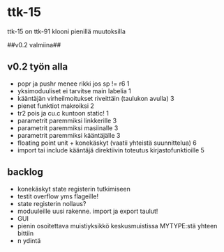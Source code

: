 # ttk-15 #
ttk-15 on ttk-91 klooni pienillä muutoksilla

##v0.2 valmiina##

## v0.2 työn alla ##
 * popr ja pushr menee rikki jos sp != r6                       1
 * yksimoduuliset ei tarvitse main labelia                      1
 * kääntäjän virheilmoitukset riveittäin (taulukon avulla)      3
 * pienet funktiot makroiksi                                    2
 * tr2 pois ja cu.c kuntoon static!                             1
 * parametrit paremmiksi linkkerille                            3
 * parametrit paremmiksi masiinalle                             3
 * parametrit paremmiksi kääntäjälle                            3
 * floating point unit + konekäskyt    (vaatii yhteistä suunnittelua) 6
 * import tai include kääntäjä direktiivin toteutus kirjastofunktioille 5
 

## backlog ##
 * konekäskyt state registerin tutkimiseen
 * testit overflow yms flageille!
 * state registerin nollaus?
 * moduuleille uusi rakenne. import ja export taulut!
 * GUI 
 * pienin osoitettava muistiyksikkö keskusmuistissa MYTYPE:stä yhteen bittiin
 * n ydintä

